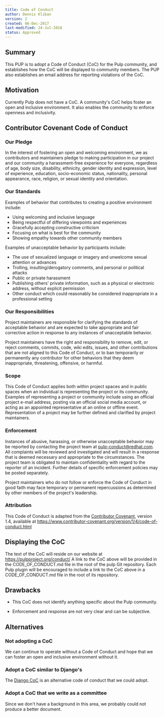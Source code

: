 ```yaml
---
title: Code of Conduct
author: Dennis Kliban
version: 2
created: 06-Dec-2017
last-modified: 24-Jul-2018
status: Approved
---
```


## Summary

This PUP is to adopt a Code of Conduct (CoC) for the Pulp community, and
establishes how the CoC will be displayed to community members. The PUP also
establishes an email address for reporting violations of the CoC.

## Motivation

Currently Pulp does not have a CoC. A community's CoC helps foster an open and
inclusive environment. It also enables the community to enforce openness and
inclusivity.

## Contributor Covenant Code of Conduct

### Our Pledge

In the interest of fostering an open and welcoming environment, we as
contributors and maintainers pledge to making participation in our project and
our community a harassment-free experience for everyone, regardless of age, body
size, disability, ethnicity, gender identity and expression, level of experience,
education, socio-economic status, nationality, personal appearance, race,
religion, or sexual identity and orientation.

### Our Standards

Examples of behavior that contributes to creating a positive environment
include:

* Using welcoming and inclusive language
* Being respectful of differing viewpoints and experiences
* Gracefully accepting constructive criticism
* Focusing on what is best for the community
* Showing empathy towards other community members

Examples of unacceptable behavior by participants include:

* The use of sexualized language or imagery and unwelcome sexual attention or
  advances
* Trolling, insulting/derogatory comments, and personal or political attacks
* Public or private harassment
* Publishing others' private information, such as a physical or electronic
  address, without explicit permission
* Other conduct which could reasonably be considered inappropriate in a
  professional setting

### Our Responsibilities

Project maintainers are responsible for clarifying the standards of acceptable
behavior and are expected to take appropriate and fair corrective action in
response to any instances of unacceptable behavior.

Project maintainers have the right and responsibility to remove, edit, or
reject comments, commits, code, wiki edits, issues, and other contributions
that are not aligned to this Code of Conduct, or to ban temporarily or
permanently any contributor for other behaviors that they deem inappropriate,
threatening, offensive, or harmful.

### Scope

This Code of Conduct applies both within project spaces and in public spaces
when an individual is representing the project or its community. Examples of
representing a project or community include using an official project e-mail
address, posting via an official social media account, or acting as an appointed
representative at an online or offline event. Representation of a project may be
further defined and clarified by project maintainers.

### Enforcement

Instances of abusive, harassing, or otherwise unacceptable behavior may be
reported by contacting the project team at pulp-conduct@redhat.com. All
complaints will be reviewed and investigated and will result in a response that
is deemed necessary and appropriate to the circumstances. The project team is
obligated to maintain confidentiality with regard to the reporter of an incident.
Further details of specific enforcement policies may be posted separately.

Project maintainers who do not follow or enforce the Code of Conduct in good
faith may face temporary or permanent repercussions as determined by other
members of the project's leadership.

### Attribution

This Code of Conduct is adapted from the [Contributor Covenant][homepage], version 1.4,
available at https://www.contributor-covenant.org/version/1/4/code-of-conduct.html

[homepage]: https://www.contributor-covenant.org

## Displaying the CoC

The text of the CoC will reside on our website at https://pulpproject.org/conduct/
A link to the CoC above will be provided in the CODE_OF_CONDUCT.md file in the
root of the pulp Git repository. Each Pulp plugin will be encouraged to include a
link to the CoC above in a CODE_OF_CONDUCT.md file in the root of its repository.

## Drawbacks

* This CoC does not identify anything specific about the Pulp community.

* Enforcement and response are not very clear and can be subjective.

## Alternatives

### Not adopting a CoC

We can continue to operate without a Code of Conduct and hope that we can
foster an open and inclusive environment without it.

### Adopt a CoC similar to Django's

The [Django CoC](https://www.djangoproject.com/conduct/) is an alternative code
of conduct that we could adopt.

### Adopt a CoC that we write as a committee

Since we don't have a background in this area, we probably could not produce a
better document.
